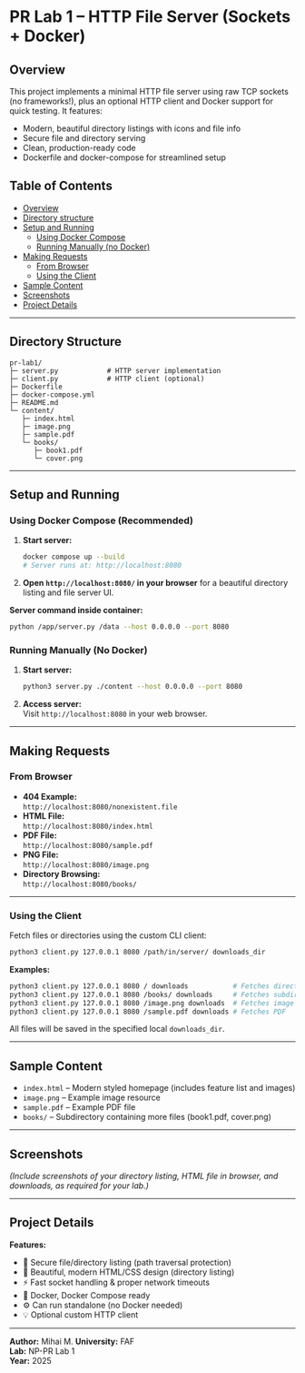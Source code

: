 # PR Lab 1 – HTTP File Server (Sockets + Docker)

## Overview

This project implements a minimal HTTP file server using raw TCP sockets (no frameworks!), plus an optional HTTP client and Docker support for quick testing. It features:

- Modern, beautiful directory listings with icons and file info
- Secure file and directory serving
- Clean, production-ready code
- Dockerfile and docker-compose for streamlined setup

## Table of Contents

- [Overview](#overview)
- [Directory structure](#directory-structure)
- [Setup and Running](#setup-and-running)
  - [Using Docker Compose](#using-docker-compose)
  - [Running Manually (no Docker)](#running-manually-no-docker)
- [Making Requests](#making-requests)
  - [From Browser](#from-browser)
  - [Using the Client](#using-the-client)
- [Sample Content](#sample-content)
- [Screenshots](#screenshots)
- [Project Details](#project-details)

---

## Directory Structure

```
pr-lab1/
├─ server.py            # HTTP server implementation
├─ client.py            # HTTP client (optional)
├─ Dockerfile
├─ docker-compose.yml
├─ README.md
└─ content/
   ├─ index.html
   ├─ image.png
   ├─ sample.pdf
   └─ books/
      ├─ book1.pdf
      └─ cover.png
```

---

## Setup and Running

### Using Docker Compose (Recommended)

1. **Start server:**
   ```bash
   docker compose up --build
   # Server runs at: http://localhost:8080
   ```

2. **Open `http://localhost:8080/` in your browser** for a beautiful directory listing and file server UI.

**Server command inside container:**
```bash
python /app/server.py /data --host 0.0.0.0 --port 8080
```

### Running Manually (No Docker)

1. **Start server:**
   ```bash
   python3 server.py ./content --host 0.0.0.0 --port 8080
   ```

2. **Access server:**  
   Visit `http://localhost:8080` in your web browser.

---

## Making Requests

### From Browser

- **404 Example:**  
  `http://localhost:8080/nonexistent.file`
- **HTML File:**  
  `http://localhost:8080/index.html`
- **PDF File:**  
  `http://localhost:8080/sample.pdf`
- **PNG File:**  
  `http://localhost:8080/image.png`
- **Directory Browsing:**  
  `http://localhost:8080/books/`

---

### Using the Client

Fetch files or directories using the custom CLI client:
```bash
python3 client.py 127.0.0.1 8080 /path/in/server/ downloads_dir
```
**Examples:**
```bash
python3 client.py 127.0.0.1 8080 / downloads           # Fetches directory listing
python3 client.py 127.0.0.1 8080 /books/ downloads     # Fetches subdirectory
python3 client.py 127.0.0.1 8080 /image.png downloads  # Fetches image
python3 client.py 127.0.0.1 8080 /sample.pdf downloads # Fetches PDF
```
All files will be saved in the specified local `downloads_dir`.

---

## Sample Content

- `index.html` – Modern styled homepage (includes feature list and images)
- `image.png` – Example image resource
- `sample.pdf` – Example PDF file
- `books/` – Subdirectory containing more files (book1.pdf, cover.png)

---

## Screenshots

*(Include screenshots of your directory listing, HTML file in browser, and downloads, as required for your lab.)*

---

## Project Details

**Features:**
- 📁 Secure file/directory listing (path traversal protection)
- 📖 Beautiful, modern HTML/CSS design (directory listing)
- ⚡ Fast socket handling & proper network timeouts
- 🐳 Docker, Docker Compose ready
- ⚙️ Can run standalone (no Docker needed)
- 💡 Optional custom HTTP client

---

**Author:** Mihai M.
**University:** FAF  
**Lab:** NP-PR Lab 1  
**Year:** 2025
